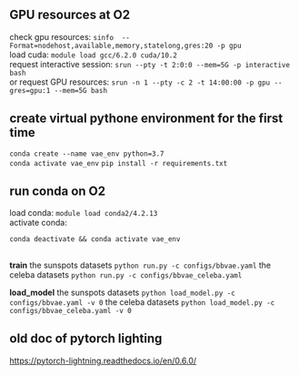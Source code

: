 
## GPU resources at O2
check gpu resources: `sinfo  --Format=nodehost,available,memory,statelong,gres:20 -p gpu`  
load cuda: `module load gcc/6.2.0 cuda/10.2`  
request interactive session: `srun --pty -t 2:0:0 --mem=5G -p interactive bash`  
or request GPU resources: `srun -n 1 --pty -c 2 -t 14:00:00 -p gpu --gres=gpu:1 --mem=5G bash`   

## create virtual pythone environment for the first time
`conda create --name vae_env python=3.7`  
`conda activate vae_env`
`pip install -r requirements.txt`

## run conda on O2
load conda: `module load conda2/4.2.13`  
activate conda: 
```
conda deactivate && conda activate vae_env
```

##
**train**
the sunspots datasets
`python run.py -c configs/bbvae.yaml`
the celeba datasets
`python run.py -c configs/bbvae_celeba.yaml`

**load_model**
the sunspots datasets
`python load_model.py -c configs/bbvae.yaml -v 0`
the celeba datasets
`python load_model.py -c configs/bbvae_celeba.yaml -v 0`

## old doc of pytorch lighting 
https://pytorch-lightning.readthedocs.io/en/0.6.0/